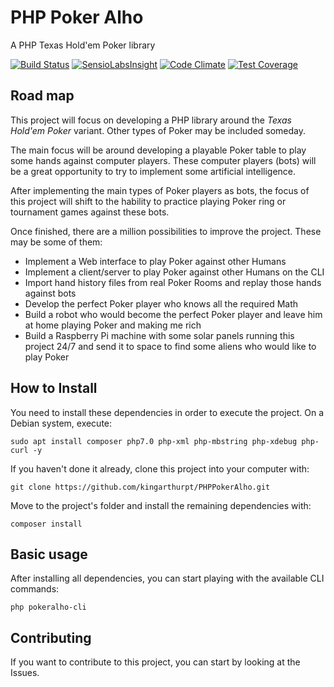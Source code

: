 # PHP Poker Alho
A PHP Texas Hold'em Poker library


[![Build Status](https://travis-ci.com/kingarthurpt/PHPPokerAlho.svg?branch=master)](https://travis-ci.com/kingarthurpt/PHPPokerAlho)
[![SensioLabsInsight](https://insight.sensiolabs.com/projects/1009dffa-7ced-42bd-b453-ad860f0e4ca0/mini.png)](https://insight.sensiolabs.com/projects/1009dffa-7ced-42bd-b453-ad860f0e4ca0)
[![Code Climate](https://codeclimate.com/github/kingarthurpt/PHPPokerAlho/badges/gpa.svg)](https://codeclimate.com/github/kingarthurpt/PHPPokerAlho)
[![Test Coverage](https://api.codeclimate.com/v1/badges/72dd08bbd2637dbb8d98/test_coverage)](https://codeclimate.com/github/kingarthurpt/PHPPokerAlho/test_coverage)


## Road map
This project will focus on developing a PHP library around the *Texas Hold'em Poker* variant. Other types of Poker may be included someday.

The main focus will be around developing a playable Poker table to play some hands against computer players. These computer players (bots) will be a great opportunity to try to implement some artificial intelligence.

After implementing the main types of Poker players as bots, the focus of this project will shift to the hability to practice playing Poker ring or tournament games against these bots.

Once finished, there are a million possibilities to improve the project.
These may be some of them:
 - Implement a Web interface to play Poker against other Humans
 - Implement a client/server to play Poker against other Humans on the CLI
 - Import hand history files from real Poker Rooms and replay those hands against bots
 - Develop the perfect Poker player who knows all the required Math
 - Build a robot who would become the perfect Poker player and leave him at home playing Poker and making me rich
 - Build a Raspberry Pi machine with some solar panels running this project 24/7 and send it to space to find some aliens who would like to play Poker

## How to Install
You need to install these dependencies in order to execute the project.
On a Debian system, execute:
```
sudo apt install composer php7.0 php-xml php-mbstring php-xdebug php-curl -y
```

If you haven't done it already, clone this project into your computer with:

```
git clone https://github.com/kingarthurpt/PHPPokerAlho.git
```

Move to the project's folder and install the remaining dependencies with:
```
composer install
```

## Basic usage
After installing all dependencies, you can start playing with the available CLI commands:
```
php pokeralho-cli
```

## Contributing
If you want to contribute to this project, you can start by looking at the Issues.
